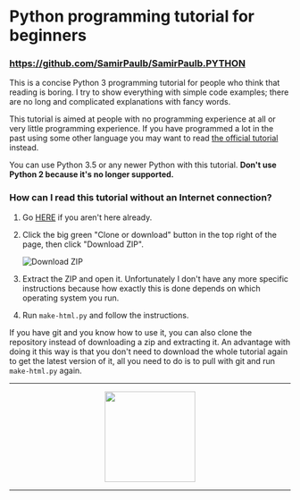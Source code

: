 # Python programming tutorial for beginners
### https://github.com/SamirPaulb/SamirPaulb.PYTHON

This is a concise Python 3 programming tutorial for people who think
that reading is boring. I try to show everything with simple code
examples; there are no long and complicated explanations with fancy
words. 

This tutorial is aimed at people with no programming experience at all
or very little programming experience. If you have programmed a lot in
the past using some other language you may want to read [the official
tutorial](https://docs.python.org/3/tutorial/) instead.

You can use Python 3.5 or any newer Python with this tutorial. **Don't
use Python 2 because it's no longer supported.**

### How can I read this tutorial without an Internet connection?

1. Go [HERE](https://github.com/SamirPaulb/Python-3) if you aren't
    here already.
2. Click the big green "Clone or download" button in the top right of
    the page, then click "Download ZIP".

    ![Download ZIP](https://raw.githubusercontent.com/SamirPaulb/SamirPaulb.PYTHON/main/chapter3%20.py/multiplication%20table%202%20to%2020%20in%20different%20files%20by%20for%20loop/ZIP_1.png)

3. Extract the ZIP and open it. Unfortunately I don't have any more
    specific instructions because how exactly this is done depends on
    which operating system you run.
4. Run `make-html.py` and follow the instructions.

If you have git and you know how to use it, you can also clone the
repository instead of downloading a zip and extracting it. An advantage
with doing it this way is that you don't need to download the whole
tutorial again to get the latest version of it, all you need to do is to
pull with git and run `make-html.py` again.


---
<p align=center>                           
<img src="https://raw.githubusercontent.com/SamirPaulb/SamirPaulb.PYTHON/main/chapter3%20.py/multiplication%20table%202%20to%2020%20in%20different%20files%20by%20for%20loop/python.gif" height="162" />
</p>

---

